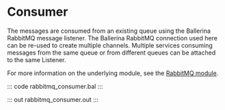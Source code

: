 # Consumer

The messages are consumed from an
existing queue using the Ballerina RabbitMQ message listener.
The Ballerina RabbitMQ connection used here can be re-used to create
multiple channels.
Multiple services consuming messages from the same queue or from
different queues can be attached to the same Listener.

For more information on the underlying module, 
see the [RabbitMQ module](https://lib.ballerina.io/ballerinax/rabbitmq/latest).

::: code rabbitmq_consumer.bal :::

::: out rabbitmq_consumer.out :::